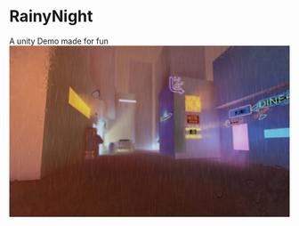 # RainyNight
A unity Demo made for fun
![image](https://github.com/Bannanatom/RainyNight/blob/master/view-1.jpg)
